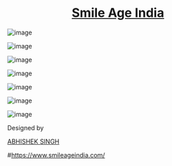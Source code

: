 <h1 align="center">
  <a href="#https://www.smileageindia.com/">
 Smile Age India
  </a>
  <br />
</h1>

![image](https://github.com/user-attachments/assets/7bcc3566-6af2-4592-a884-1c2973a51631)

![image](https://github.com/user-attachments/assets/4c8841f2-c188-4ee4-9334-22720b18d5e2)


![image](https://github.com/user-attachments/assets/566187e7-afdc-4630-a806-71c342ccc4f8)


![image](https://github.com/user-attachments/assets/198d15de-3e84-4b0b-9310-05ca2259ff11)


![image](https://github.com/user-attachments/assets/01093c2a-9a4f-43fc-8032-4d4c6556b1a8)



![image](https://github.com/user-attachments/assets/51e19926-5d76-4aed-b4c3-53bd9fd5669e)


![image](https://github.com/user-attachments/assets/7078a24d-3d60-40f5-97c7-1781cb7e0297)


  Designed by
  <p> 
  <a href="https://dribbble.com/naiflaramadhan">ABHISHEK SINGH</a>
</h6>



#https://www.smileageindia.com/
